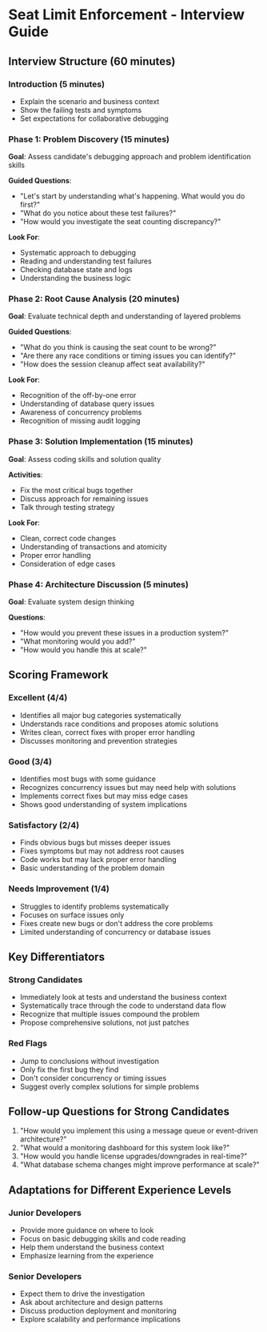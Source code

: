 # Seat Limit Enforcement - Interview Guide

## Interview Structure (60 minutes)

### Introduction (5 minutes)
- Explain the scenario and business context
- Show the failing tests and symptoms
- Set expectations for collaborative debugging

### Phase 1: Problem Discovery (15 minutes)
**Goal**: Assess candidate's debugging approach and problem identification skills

**Guided Questions**:
- "Let's start by understanding what's happening. What would you do first?"
- "What do you notice about these test failures?"
- "How would you investigate the seat counting discrepancy?"

**Look For**:
- Systematic approach to debugging
- Reading and understanding test failures
- Checking database state and logs
- Understanding the business logic

### Phase 2: Root Cause Analysis (20 minutes)
**Goal**: Evaluate technical depth and understanding of layered problems

**Guided Questions**:
- "What do you think is causing the seat count to be wrong?"
- "Are there any race conditions or timing issues you can identify?"
- "How does the session cleanup affect seat availability?"

**Look For**:
- Recognition of the off-by-one error
- Understanding of database query issues
- Awareness of concurrency problems
- Recognition of missing audit logging

### Phase 3: Solution Implementation (15 minutes)
**Goal**: Assess coding skills and solution quality

**Activities**:
- Fix the most critical bugs together
- Discuss approach for remaining issues
- Talk through testing strategy

**Look For**:
- Clean, correct code changes
- Understanding of transactions and atomicity
- Proper error handling
- Consideration of edge cases

### Phase 4: Architecture Discussion (5 minutes)
**Goal**: Evaluate system design thinking

**Questions**:
- "How would you prevent these issues in a production system?"
- "What monitoring would you add?"
- "How would you handle this at scale?"

## Scoring Framework

### Excellent (4/4)
- Identifies all major bug categories systematically
- Understands race conditions and proposes atomic solutions
- Writes clean, correct fixes with proper error handling
- Discusses monitoring and prevention strategies

### Good (3/4)
- Identifies most bugs with some guidance
- Recognizes concurrency issues but may need help with solutions
- Implements correct fixes but may miss edge cases
- Shows good understanding of system implications

### Satisfactory (2/4)
- Finds obvious bugs but misses deeper issues
- Fixes symptoms but may not address root causes
- Code works but may lack proper error handling
- Basic understanding of the problem domain

### Needs Improvement (1/4)
- Struggles to identify problems systematically
- Focuses on surface issues only
- Fixes create new bugs or don't address the core problems
- Limited understanding of concurrency or database issues

## Key Differentiators

### Strong Candidates
- Immediately look at tests and understand the business context
- Systematically trace through the code to understand data flow
- Recognize that multiple issues compound the problem
- Propose comprehensive solutions, not just patches

### Red Flags
- Jump to conclusions without investigation
- Only fix the first bug they find
- Don't consider concurrency or timing issues
- Suggest overly complex solutions for simple problems

## Follow-up Questions for Strong Candidates

1. "How would you implement this using a message queue or event-driven architecture?"
2. "What would a monitoring dashboard for this system look like?"
3. "How would you handle license upgrades/downgrades in real-time?"
4. "What database schema changes might improve performance at scale?"

## Adaptations for Different Experience Levels

### Junior Developers
- Provide more guidance on where to look
- Focus on basic debugging skills and code reading
- Help them understand the business context
- Emphasize learning from the experience

### Senior Developers
- Expect them to drive the investigation
- Ask about architecture and design patterns
- Discuss production deployment and monitoring
- Explore scalability and performance implications